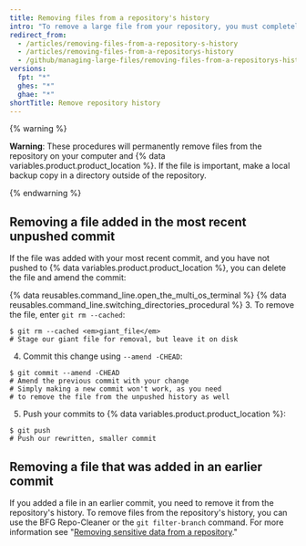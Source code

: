 ```yaml
---
title: Removing files from a repository's history
intro: "To remove a large file from your repository, you must completely remove it from your local repository and from {% data variables.product.product_location %}."
redirect_from:
  - /articles/removing-files-from-a-repository-s-history
  - /articles/removing-files-from-a-repositorys-history
  - /github/managing-large-files/removing-files-from-a-repositorys-history
versions:
  fpt: "*"
  ghes: "*"
  ghae: "*"
shortTitle: Remove repository history
---
```


{% warning %}

**Warning**: These procedures will permanently remove files from the repository on your computer and {% data variables.product.product_location %}. If the file is important, make a local backup copy in a directory outside of the repository.

{% endwarning %}

## Removing a file added in the most recent unpushed commit

If the file was added with your most recent commit, and you have not pushed to {% data variables.product.product_location %}, you can delete the file and amend the commit:

{% data reusables.command_line.open_the_multi_os_terminal %}
{% data reusables.command_line.switching_directories_procedural %} 3. To remove the file, enter `git rm --cached`:

```shell
$ git rm --cached <em>giant_file</em>
# Stage our giant file for removal, but leave it on disk
```

4. Commit this change using `--amend -CHEAD`:

```shell
$ git commit --amend -CHEAD
# Amend the previous commit with your change
# Simply making a new commit won't work, as you need
# to remove the file from the unpushed history as well
```

5. Push your commits to {% data variables.product.product_location %}:

```shell
$ git push
# Push our rewritten, smaller commit
```

## Removing a file that was added in an earlier commit

If you added a file in an earlier commit, you need to remove it from the repository's history. To remove files from the repository's history, you can use the BFG Repo-Cleaner or the `git filter-branch` command. For more information see "[Removing sensitive data from a repository](/github/authenticating-to-github/removing-sensitive-data-from-a-repository)."
